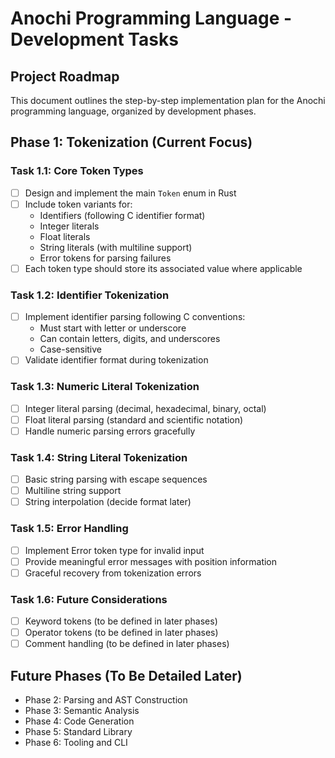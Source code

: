 # Anochi Programming Language - Development Tasks

## Project Roadmap
This document outlines the step-by-step implementation plan for the Anochi programming language, organized by development phases.

## Phase 1: Tokenization (Current Focus)

### Task 1.1: Core Token Types
- [ ] Design and implement the main `Token` enum in Rust
- [ ] Include token variants for:
  - Identifiers (following C identifier format)
  - Integer literals
  - Float literals  
  - String literals (with multiline support)
  - Error tokens for parsing failures
- [ ] Each token type should store its associated value where applicable

### Task 1.2: Identifier Tokenization
- [ ] Implement identifier parsing following C conventions:
  - Must start with letter or underscore
  - Can contain letters, digits, and underscores
  - Case-sensitive
- [ ] Validate identifier format during tokenization

### Task 1.3: Numeric Literal Tokenization
- [ ] Integer literal parsing (decimal, hexadecimal, binary, octal)
- [ ] Float literal parsing (standard and scientific notation)
- [ ] Handle numeric parsing errors gracefully

### Task 1.4: String Literal Tokenization
- [ ] Basic string parsing with escape sequences
- [ ] Multiline string support
- [ ] String interpolation (decide format later)

### Task 1.5: Error Handling
- [ ] Implement Error token type for invalid input
- [ ] Provide meaningful error messages with position information
- [ ] Graceful recovery from tokenization errors

### Task 1.6: Future Considerations
- [ ] Keyword tokens (to be defined in later phases)
- [ ] Operator tokens (to be defined in later phases)
- [ ] Comment handling (to be defined in later phases)

## Future Phases (To Be Detailed Later)
- Phase 2: Parsing and AST Construction
- Phase 3: Semantic Analysis
- Phase 4: Code Generation
- Phase 5: Standard Library
- Phase 6: Tooling and CLI
